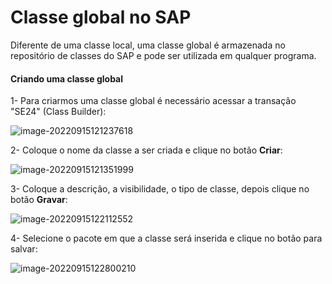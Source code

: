 # Classe global no SAP

Diferente de uma classe local, uma classe global é armazenada no repositório de classes do SAP e pode ser utilizada em qualquer programa.

#### Criando uma classe global

1- Para criarmos uma classe global é necessário acessar a transação "SE24" (Class Builder):

![image-20220915121237618](C:\Users\UpWardfy\AppData\Roaming\Typora\typora-user-images\image-20220915121237618.png)

2- Coloque o nome da classe a ser criada e clique no botão **Criar**:

![image-20220915121351999](C:\Users\UpWardfy\AppData\Roaming\Typora\typora-user-images\image-20220915121351999.png)

3- Coloque a descrição, a visibilidade, o tipo de classe, depois clique no botão **Gravar**:

![image-20220915122112552](C:\Users\UpWardfy\AppData\Roaming\Typora\typora-user-images\image-20220915122112552.png)

4- Selecione o pacote em que a classe será inserida e clique no botão para salvar:

![image-20220915122800210](C:\Users\UpWardfy\AppData\Roaming\Typora\typora-user-images\image-20220915122800210.png)